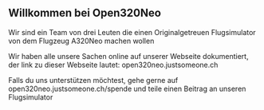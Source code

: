 ## Willkommen bei Open320Neo

Wir sind ein Team von drei Leuten die einen Originalgetreuen Flugsimulator von dem Flugzeug A320Neo machen wollen

Wir haben alle unsere Sachen online auf unserer Webseite dokumentiert, der link zu dieser Webseite lautet: open320neo.justsomeone.ch

Falls du uns unterstützen möchtest, gehe gerne auf open320neo.justsomeone.ch/spende und teile einen Beitrag an unseren Flugsimulator
